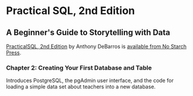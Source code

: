 # Practical SQL, 2nd Edition

## A Beginner's Guide to Storytelling with Data

[PracticalSQL, 2nd Edition](https://nostarch.com/practical-sql-2nd-edition/) by Anthony DeBarros is [available from No Starch Press](https://nostarch.com/practical-sql-2nd-edition/).

### Chapter 2: Creating Your First Database and Table

Introduces PostgreSQL, the pgAdmin user interface, and the code for loading a simple data set about teachers into a new database.
